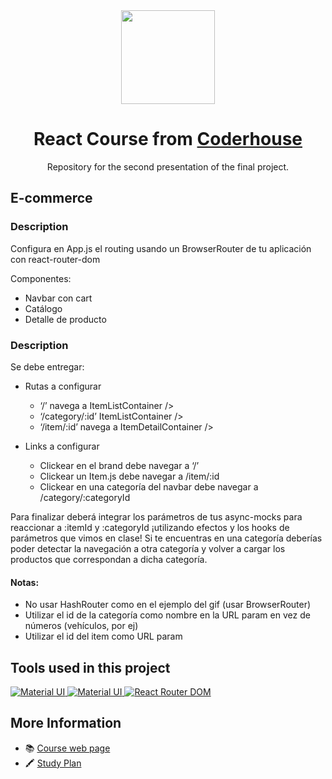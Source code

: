 <div align="center"> 
  <img widht="150px" height="150px" src="https://cdn.worldvectorlogo.com/logos/react-2.svg" />
  <h1>React Course from <a target="_blank" href="https://www.coderhouse.com">Coderhouse</a></h1>
  <p>Repository for the second presentation of the final project.</p>
</div>

<h2>E-commerce</h2>
<h3>Description</h2>
<p>Configura en App.js el routing usando un BrowserRouter de tu aplicación con react-router-dom</p>
<p>Componentes:</p>
<ul>
    <li>Navbar con cart</li>
    <li>Catálogo</li>
    <li>Detalle de producto</li>
</ul>

<h3>Description</h2>
<p>Se debe entregar:</p>

<ul>
    <li>
        <p>Rutas a configurar</p>
        <ul>
            <li>‘/’ navega a ItemListContainer /></li>
            <li>‘/category/:id’  ItemListContainer /></li>
            <li>‘/item/:id’ navega a ItemDetailContainer /></li>
        </ul>
    </li>
</ul>

<ul>
    <li>
        <p>Links a configurar</p>
        <ul>
            <li>Clickear en el brand debe navegar a ‘/’</li>
            <li>Clickear un Item.js debe navegar a /item/:id</li>
            <li>Clickear en una categoría del navbar debe navegar a /category/:categoryId</li>
        </ul>
    </li>
</ul>

<p>Para finalizar deberá integrar los parámetros de tus async-mocks para reaccionar a :itemId y :categoryId ¡utilizando efectos y los hooks de parámetros que vimos en clase! Si te encuentras en una categoría deberías poder detectar la navegación a otra categoría y volver a cargar los productos que correspondan a dicha categoría.</p>

<h4>Notas:</h4>
 <ul>
    <li>No usar HashRouter como en el ejemplo del gif (usar BrowserRouter)</li>
    <li>Utilizar el id de la categoría como nombre en la URL param en vez de números (vehículos, por ej)</li>
    <li>Utilizar el id del item como URL param</li>
</ul>

<h2>Tools used in this project</h2>
<a target="_blank" href="https://mui.com/">
    <img alt="Material UI" src="https://img.shields.io/badge/Material%20UI-007FFF?style=for-the-badge&logo=mui&logoColor=white">
</a> 
<a target="_blank" href="https://mui.com/material-ui/material-icons/">
    <img alt="Material UI" src="https://img.shields.io/badge/Material Icons-4e56a6?style=for-the-badge&logo=mui&logoColor=white">
</a>
<a target="_blank" href="http://">
    <img alt="React Router DOM" src="https://img.shields.io/badge/React Router dom-green?style=for-the-badge&logo=npm&logoColor=white">
</a>

<h2>More Information</h2>
<ul>
  <li>📚 <a target="_blank" href="https://www.coderhouse.com/online/reactjs">Course web page</a></li>
  <li>🖍 <a target="_blank" href="https://drive.google.com/file/d/1G_SRPkYExFpTkmOvbEwj985rIgQ62kx9/view">Study Plan</a></li>
</ul>
